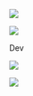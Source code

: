 ![](https://img.shields.io/badge/dynamic/json?color=green&label=Token&query=Tag&url=https%3A%2F%2Fraw.githubusercontent.com%2Fsushanth45%2Fhello-world%2Fmaster%2Ftest.json)


![](https://badger-twumeclyeq-ue.a.run.app/build/status?project=urbn-a15-stratus-production&id=00528196-6625-4fee-a086-919293d3b1ab)

Dev

![](https://img.shields.io/badge/dynamic/json?color=brightgreen&label=Token&query=Tag&url=https%3A%2F%2Fstorage.googleapis.com%2Ftest-dash%2Ftest.json)


![](https://img.shields.io/badge/dynamic/json?color=brightgreen&label=Token&query=Tag&url=https%3A%2F%2Fstorage.googleapis.com%2Ftest-dash%2Ftest.json)

